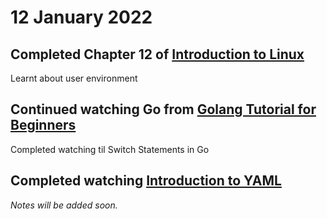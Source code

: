 # 12 January 2022

## Completed Chapter 12 of [Introduction to Linux](https://www.edx.org/course/introduction-to-linux)
Learnt about user environment

## Continued watching Go from [Golang Tutorial for Beginners](https://www.youtube.com/watch?v=yyUHQIec83I)
Completed watching til Switch Statements in Go

## Completed watching [Introduction to YAML](https://www.youtube.com/watch?v=1uFVr15xDGg)

_Notes will be added soon._
